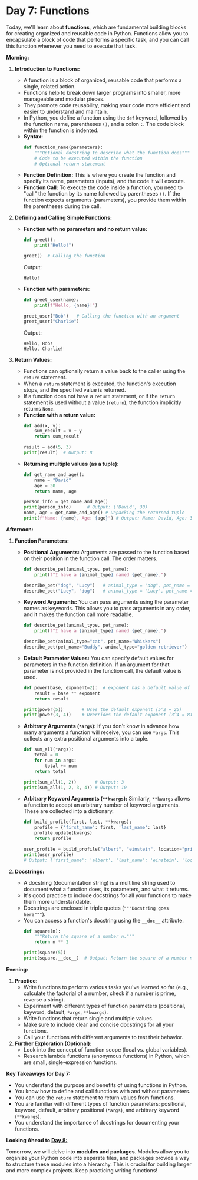 # Day 7: Functions

Today, we'll learn about **functions**, which are fundamental building blocks for creating organized and reusable code in Python. Functions allow you to encapsulate a block of code that performs a specific task, and you can call this function whenever you need to execute that task.

**Morning:**

1.  **Introduction to Functions:**
    * A function is a block of organized, reusable code that performs a single, related action.
    * Functions help to break down larger programs into smaller, more manageable and modular pieces.
    * They promote code reusability, making your code more efficient and easier to understand and maintain.
    * In Python, you define a function using the `def` keyword, followed by the function name, parentheses `()`, and a colon `:`. The code block within the function is indented.
    * **Syntax:**
        ```python
        def function_name(parameters):
            """Optional docstring to describe what the function does"""
            # Code to be executed within the function
            # Optional return statement
        ```
    * **Function Definition:** This is where you create the function and specify its name, parameters (inputs), and the code it will execute.
    * **Function Call:** To execute the code inside a function, you need to "call" the function by its name followed by parentheses `()`. If the function expects arguments (parameters), you provide them within the parentheses during the call.

2.  **Defining and Calling Simple Functions:**
    * **Function with no parameters and no return value:**
        ```python
        def greet():
            print("Hello!")

        greet()  # Calling the function
        ```
        Output:
        ```
        Hello!
        ```
    * **Function with parameters:**
        ```python
        def greet_user(name):
            print(f"Hello, {name}!")

        greet_user("Bob")   # Calling the function with an argument
        greet_user("Charlie")
        ```
        Output:
        ```
        Hello, Bob!
        Hello, Charlie!
        ```

3.  **Return Values:**
    * Functions can optionally return a value back to the caller using the `return` statement.
    * When a `return` statement is executed, the function's execution stops, and the specified value is returned.
    * If a function does not have a `return` statement, or if the `return` statement is used without a value (`return`), the function implicitly returns `None`.
    * **Function with a return value:**
        ```python
        def add(x, y):
            sum_result = x + y
            return sum_result

        result = add(5, 3)
        print(result)  # Output: 8
        ```
    * **Returning multiple values (as a tuple):**
        ```python
        def get_name_and_age():
            name = "David"
            age = 30
            return name, age

        person_info = get_name_and_age()
        print(person_info)      # Output: ('David', 30)
        name, age = get_name_and_age() # Unpacking the returned tuple
        print(f"Name: {name}, Age: {age}") # Output: Name: David, Age: 30
        ```

**Afternoon:**

1.  **Function Parameters:**
    * **Positional Arguments:** Arguments are passed to the function based on their position in the function call. The order matters.
        ```python
        def describe_pet(animal_type, pet_name):
            print(f"I have a {animal_type} named {pet_name}.")

        describe_pet("dog", "Lucy")   # animal_type = "dog", pet_name = "Lucy"
        describe_pet("Lucy", "dog")   # animal_type = "Lucy", pet_name = "dog" (order matters!)
        ```
    * **Keyword Arguments:** You can pass arguments using the parameter names as keywords. This allows you to pass arguments in any order, and it makes the function call more readable.
        ```python
        def describe_pet(animal_type, pet_name):
            print(f"I have a {animal_type} named {pet_name}.")

        describe_pet(animal_type="cat", pet_name="Whiskers")
        describe_pet(pet_name="Buddy", animal_type="golden retriever")
        ```
    * **Default Parameter Values:** You can specify default values for parameters in the function definition. If an argument for that parameter is not provided in the function call, the default value is used.
        ```python
        def power(base, exponent=2):  # exponent has a default value of 2
            result = base ** exponent
            return result

        print(power(5))       # Uses the default exponent (5^2 = 25)
        print(power(3, 4))    # Overrides the default exponent (3^4 = 81)
        ```
    * **Arbitrary Arguments (`*args`):** If you don't know in advance how many arguments a function will receive, you can use `*args`. This collects any extra positional arguments into a tuple.
        ```python
        def sum_all(*args):
            total = 0
            for num in args:
                total += num
            return total

        print(sum_all(1, 2))       # Output: 3
        print(sum_all(1, 2, 3, 4)) # Output: 10
        ```
    * **Arbitrary Keyword Arguments (`**kwargs`):** Similarly, `**kwargs` allows a function to accept an arbitrary number of keyword arguments. These are collected into a dictionary.
        ```python
        def build_profile(first, last, **kwargs):
            profile = {'first_name': first, 'last_name': last}
            profile.update(kwargs)
            return profile

        user_profile = build_profile("albert", "einstein", location="princeton", field="physics")
        print(user_profile)
        # Output: {'first_name': 'albert', 'last_name': 'einstein', 'location': 'princeton', 'field': 'physics'}
        ```

2.  **Docstrings:**
    * A docstring (documentation string) is a multiline string used to document what a function does, its parameters, and what it returns.
    * It's good practice to include docstrings for all your functions to make them more understandable.
    * Docstrings are enclosed in triple quotes (`"""Docstring goes here"""`).
    * You can access a function's docstring using the `__doc__` attribute.
        ```python
        def square(n):
            """Return the square of a number n."""
            return n ** 2

        print(square(5))
        print(square.__doc__)  # Output: Return the square of a number n.
        ```

**Evening:**

1.  **Practice:**
    * Write functions to perform various tasks you've learned so far (e.g., calculate the factorial of a number, check if a number is prime, reverse a string).
    * Experiment with different types of function parameters (positional, keyword, default, `*args`, `**kwargs`).
    * Write functions that return single and multiple values.
    * Make sure to include clear and concise docstrings for all your functions.
    * Call your functions with different arguments to test their behavior.
2.  **Further Exploration (Optional):**
    * Look into the concept of function scope (local vs. global variables).
    * Research lambda functions (anonymous functions) in Python, which are small, single-expression functions.

**Key Takeaways for Day 7:**

* You understand the purpose and benefits of using functions in Python.
* You know how to define and call functions with and without parameters.
* You can use the `return` statement to return values from functions.
* You are familiar with different types of function parameters: positional, keyword, default, arbitrary positional (`*args`), and arbitrary keyword (`**kwargs`).
* You understand the importance of docstrings for documenting your functions.

**Looking Ahead to [Day 8:](https://github.com/python/Day_8(python_basics).md)**

Tomorrow, we will delve into **modules and packages**. Modules allow you to organize your Python code into separate files, and packages provide a way to structure these modules into a hierarchy. This is crucial for building larger and more complex projects. Keep practicing writing functions!